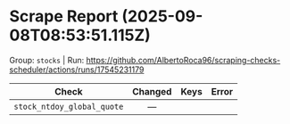 # Scrape Report (2025-09-08T08:53:51.115Z)

Group: `stocks`  |  Run: https://github.com/AlbertoRoca96/scraping-checks-scheduler/actions/runs/17545231179

| Check | Changed | Keys | Error |
|---|:---:|:--|:--|
| `stock_ntdoy_global_quote` | — |  |  |
